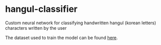 # hangul-classifier
Custom neural network for classifying handwritten hangul (korean letters) characters written by the user  

The dataset used to train the model can be found [here](https://www.kaggle.com/datasets/wayperwayp/hangulkorean-characters/data).

